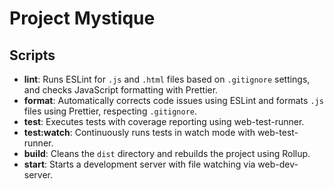 # Project Mystique

## Scripts

- **lint**: Runs ESLint for `.js` and `.html` files based on `.gitignore` settings, and checks JavaScript formatting with Prettier.
- **format**: Automatically corrects code issues using ESLint and formats `.js` files using Prettier, respecting `.gitignore`.
- **test**: Executes tests with coverage reporting using web-test-runner.
- **test:watch**: Continuously runs tests in watch mode with web-test-runner.
- **build**: Cleans the `dist` directory and rebuilds the project using Rollup.
- **start**: Starts a development server with file watching via web-dev-server.